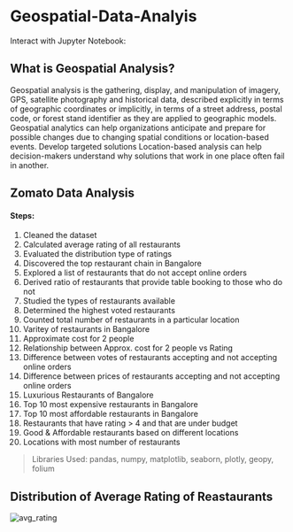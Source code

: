 # Geospatial-Data-Analyis

Interact with Jupyter Notebook:


## What is Geospatial Analysis?
Geospatial analysis is the gathering, display, and manipulation of imagery, GPS, satellite photography and historical data, described explicitly in terms of geographic coordinates or implicitly, in terms of a street address, postal code, or forest stand identifier as they are applied to geographic models. Geospatial analytics can help organizations anticipate and prepare for possible changes due to changing spatial conditions or location-based events. Develop targeted solutions Location-based analysis can help decision-makers understand why solutions that work in one place often fail in another.



## Zomato Data Analysis

#### Steps:
1. Cleaned the dataset
2. Calculated average rating of all restaurants
3. Evaluated the distribution type of ratings
4. Discovered the top restaurant chain in Bangalore
5. Explored a list of restaurants that do not accept online orders
6. Derived ratio of restaurants that provide table booking to those who do not
7. Studied the types of restaurants available
8. Determined the highest voted restaurants
9. Counted total number of restaurants in a particular location
10. Varitey of restaurants in Bangalore
11. Approximate cost for 2 people
12. Relationship between Approx. cost for 2 people vs Rating
13. Difference between votes of restaurants accepting and not accepting online orders
14. Difference between prices of restaurants accepting and not accepting online orders
15. Luxurious Restaurants of Bangalore
16. Top 10 most expensive restaurants in Bangalore
17. Top 10 most affordable restaurants in Bangalore
18. Restaurants that have rating > 4 and that are under budget
19. Good & Affordable restaurants based on different locations
20. Locations with most number of restaurants

> Libraries Used: pandas, numpy, matplotlib, seaborn, plotly, geopy, folium

## Distribution of Average Rating of Reastaurants
![avg_rating](https://user-images.githubusercontent.com/30564193/118870244-51be9280-b8b4-11eb-828d-0c2fab04b7d3.png)



